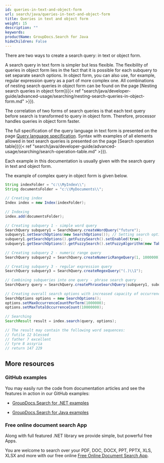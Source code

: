 ```yaml
---
id: queries-in-text-and-object-form
url: search/java/queries-in-text-and-object-form
title: Queries in text and object form
weight: 15
description: ""
keywords: 
productName: GroupDocs.Search for Java
hideChildren: False
---
```

There are two ways to create a search query: in text or object form.

A search query in text form is simpler but less flexible. The flexibility of queries in object form lies in the fact that it is possible for each subquery to set separate search options. In object form, you can also use, for example, regular expression query as a part of more complex one. All combinations of nesting search queries in object form can be found on the page [Nesting search queries in object form]({{< ref "search/java/developer-guide/advanced-usage/searching/nesting-search-queries-in-object-form.md" >}}).

The correlation of two forms of search queries is that each text query before search is transformed to query in object form. Therefore, processor handles queries in object form faster.

The full specification of the query language in text form is presented on the page [Query language specification](Query%2Blanguage%2Bspecification.html). Syntax with examples of all elements allowed in text search queries is presented on the page [Search operation table]({{< ref "search/java/developer-guide/advanced-usage/searching/search-operation-table.md" >}}).

Each example in this documentation is usually given with the search query in text and object form.

The example of complex query in object form is given below.



```java
String indexFolder = "c:\\MyIndex\\";
String documentsFolder = "c:\\MyDocuments\\";
 
// Creating index
Index index = new Index(indexFolder);
 
// Indexing
index.add(documentsFolder);
 
// Creating subquery 1 - simple word query
SearchQuery subquery1 = SearchQuery.createWordQuery("future");
subquery1.setSearchOptions(new SearchOptions()); // Setting search options only for subquery 1
subquery1.getSearchOptions().getFuzzySearch().setEnabled(true);
subquery1.getSearchOptions().getFuzzySearch().setFuzzyAlgorithm(new TableDiscreteFunction(3)); // The maximum number of differences is 3
 
// Creating subquery 2 - numeric range query
SearchQuery subquery2 = SearchQuery.createNumericRangeQuery(1, 1000000);
 
// Creating subquery 3 - regular expression query 
SearchQuery subquery3 = SearchQuery.createRegexQuery("(.)\\1");
 
// Combining subqueries into one query - phrase search query
SearchQuery query = SearchQuery.createPhraseSearchQuery(subquery1, subquery2, subquery3);
 
// Creating overall search options with increased capacity of occurrences
SearchOptions options = new SearchOptions();
options.setMaxOccurrenceCountPerTerm(1000000);
options.setMaxTotalOccurrenceCount(10000000);
 
// Searching
SearchResult result = index.search(query, options);
 
// The result may contain the following word sequences:
// futile 12 blessed
// father 7 excellent
// tyre 8 assyria
// return 147 229
```

## More resources

### GitHub examples

You may easily run the code from documentation articles and see the features in action in our GitHub examples:

*   [GroupDocs.Search for .NET examples](https://github.com/groupdocs-search/GroupDocs.Search-for-.NET)
    
*   [GroupDocs.Search for Java examples](https://github.com/groupdocs-search/GroupDocs.Search-for-Java)
    

### Free online document search App

Along with full featured .NET library we provide simple, but powerful free Apps.

You are welcome to search over your PDF, DOC, DOCX, PPT, PPTX, XLS, XLSX and more with our free online [Free Online Document Search App](https://products.groupdocs.app/search).
